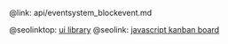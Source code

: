 @link: api/eventsystem_blockevent.md

@seolinktop: [ui library](https://webix.com)
@seolink: [javascript kanban board](https://webix.com/kanban/)